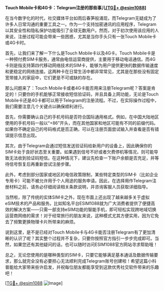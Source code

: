 **Touch Mobile卡和4G卡：Telegram注册的那些事儿[[TG💪+ @esim1088](https://t.me/s/esim1088)]**

在当今数字化的时代，社交媒体平台如雨后春笋般涌现，而Telegram无疑成为了许多人日常沟通的重要工具之一。作为一个支持加密通讯的应用程序，Telegram以其安全性和隐私保护功能吸引了全球无数用户。然而，对于初次使用该应用的人来说，注册过程可能会带来一些困惑，尤其是当你手头只有一张Touch Mobile卡或4G卡时。

首先，让我们来了解一下什么是Touch Mobile卡以及4G卡。Touch Mobile卡是一种预付费SIM卡服务，通常由电信运营商提供，主要用于移动电话通信。而4G卡则是指支持第四代移动网络技术的SIM卡，能够为用户提供更快的数据传输速度和更稳定的网络连接。这两种卡在日常生活中都非常常见，尤其是在那些没有固定宽带接入的家庭中，它们更是不可或缺的存在。

那么问题来了：Touch Mobile卡或者4G卡能否用来注册Telegram呢？答案是肯定的！只要你的手机能够正常接收短信验证码，并且具备上网功能，无论是Touch Mobile卡还是4G卡都可以用于Telegram的注册流程。不过，在实际操作过程中，我们需要注意几个关键点以确保顺利进行。

首先，你需要确认自己的手机号码是否符合国际通用格式。例如，在中国大陆地区使用的手机号码一般以“+86”开头，而在其他国家和地区可能有不同的前缀代码。如果你不确定自己的号码格式是否正确，可以在注册页面尝试输入并查看是否有错误提示信息出现。

其次，由于Telegram会通过短信发送验证码给新用户的设备上，因此确保你的SIM卡处于良好状态至关重要。如果遇到信号不好或者欠费停机等情况，则可能导致无法收到验证码短信。在这种情况下，建议先检查一下账户余额是否充足，并等待信号恢复后再重新尝试注册步骤。

此外，考虑到部分国家或地区的电信政策限制，某些特定类型的SIM卡（比如企业专用卡）可能不被允许用于个人用途的服务申请。因此，在选择用作Telegram注册材料之前，请务必仔细阅读相关条款说明，并咨询客服人员获取详细指导。

当然啦，除了传统的实体SIM卡之外，现在市面上还出现了越来越多关于虚拟eSIM技术的产品和服务。比如知名平台ESIM1088就为广大消费者提供了便捷高效的解决方案——只需一部支持eSIM功能的智能手机，即可轻松实现跨地域切换运营商网络的需求！对于经常旅行的朋友来说，这种模式尤其方便实用，因为它免去了频繁更换物理卡片所带来的麻烦。

说到这里，是不是已经对Touch Mobile卡与4G卡能否注册Telegram有了更加清晰的认识了呢？其实整个过程并不复杂，只要你按照官方指引一步步完成即可。当然，如果您还有其他疑问的话，也可以随时访问ESIM1088官方网站寻求帮助哦！

总之，无论您使用的是哪种类型的SIM卡，只要它能够满足基本通话及数据传输要求，那么就完全没有必要担心无法顺利完成Telegram账号创建啦！希望这篇小科普能给大家带来些许启发，并祝每位朋友都能享受到这款优秀社交软件带来的乐趣吧！

[[TG💪+ @esim1088](https://t.me/s/esim1088) ![Image](https://i.postimg.cc/4NQfJmqS/Snipaste-2025-05-13-00-14-12.png)]